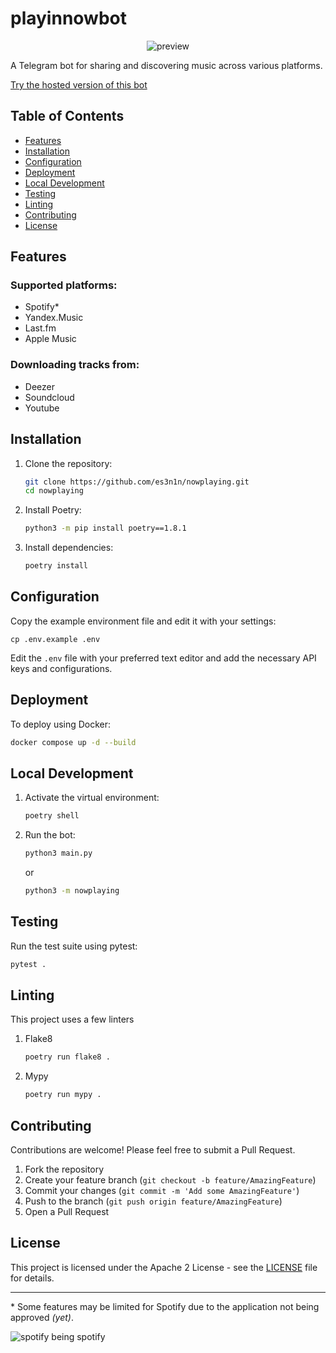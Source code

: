 # playinnowbot

<p align="center">
  <img src="https://i.imgur.com/pmBfFF0.png" alt="preview">
</p>

A Telegram bot for sharing and discovering music across various platforms.

[Try the hosted version of this bot](https://t.me/playinnowbot)

## Table of Contents
- [Features](#features)
- [Installation](#installation)
- [Configuration](#configuration)
- [Deployment](#deployment)
- [Local Development](#local-development)
- [Testing](#testing)
- [Linting](#linting)
- [Contributing](#contributing)
- [License](#license)

## Features

### Supported platforms:

* Spotify\*
* Yandex.Music
* Last.fm
* Apple Music

### Downloading tracks from:

* Deezer
* Soundcloud
* Youtube

## Installation

1. Clone the repository:
   ```bash
   git clone https://github.com/es3n1n/nowplaying.git
   cd nowplaying
   ```

2. Install Poetry:
   ```bash
   python3 -m pip install poetry==1.8.1
   ```

3. Install dependencies:
   ```bash
   poetry install
   ```

## Configuration

Copy the example environment file and edit it with your settings:

```
cp .env.example .env
```

Edit the `.env` file with your preferred text editor and add the necessary API keys and configurations.

## Deployment

To deploy using Docker:

```bash
docker compose up -d --build
```

## Local Development

1. Activate the virtual environment:
   ```bash
   poetry shell
   ```

2. Run the bot:
   ```bash
   python3 main.py
   ```
   or
   ```bash
   python3 -m nowplaying
   ```

## Testing

Run the test suite using pytest:

```bash
pytest .
```

## Linting

This project uses a few linters

1. Flake8
   ```bash
   poetry run flake8 .
   ```
2. Mypy
   ```bash
   poetry run mypy .
   ```

## Contributing

Contributions are welcome! Please feel free to submit a Pull Request.

1. Fork the repository
2. Create your feature branch (`git checkout -b feature/AmazingFeature`)
3. Commit your changes (`git commit -m 'Add some AmazingFeature'`)
4. Push to the branch (`git push origin feature/AmazingFeature`)
5. Open a Pull Request

## License

This project is licensed under the Apache 2 License - see the [LICENSE](LICENSE) file for details.

---

\* Some features may be limited for Spotify due to the application not being approved *(yet)*.

![spotify being spotify](https://i.imgur.com/xfPfiP1.png)
